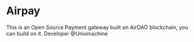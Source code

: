 # Airpay
This is an Open Source Payment gateway built on AirDAO blockchain, you can build on it. Developer @Unixmachine
